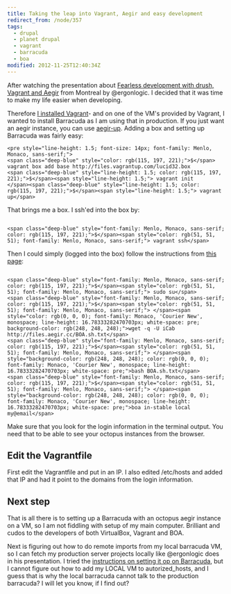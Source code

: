 ```yaml
---
title: Taking the leap into Vagrant, Aegir and easy development
redirect_from: /node/357
tags:
  - drupal
  - planet drupal
  - vagrant
  - barracuda
  - boa
modified: 2012-11-25T12:40:34Z
---
```


After watching the presentation about [Fearless development with drush, Vagrant and Aegir](http://vimeo.com/51966643) from Montreal by @ergonlogic. I decided that it was time to make my life easier when developing.

Therefore [I installed Vagrant](http://vagrantup.com/v1/docs/getting-started/index.html)- and on one of the VM's provided by Vagrant, I wanted to install Barracuda as I am using that in production. If you just want an aegir instance, you can use [aegir-up](http://drupal.org/project/aegir-up). Adding a box and setting up Barracuda was fairly easy:

```
<pre style="line-height: 1.5; font-size: 14px; font-family: Menlo, Monaco, sans-serif;">
<span class="deep-blue" style="color: rgb(115, 197, 221);">$</span> vagrant box add base http://files.vagrantup.com/lucid32.box
<span class="deep-blue" style="line-height: 1.5; color: rgb(115, 197, 221);">$</span><span style="line-height: 1.5;"> vagrant init
</span><span class="deep-blue" style="line-height: 1.5; color: rgb(115, 197, 221);">$</span><span style="line-height: 1.5;"> vagrant up</span>
```
That brings me a box. I ssh'ed into the box by:

```

<span class="deep-blue" style="font-family: Menlo, Monaco, sans-serif; color: rgb(115, 197, 221);">$</span><span style="color: rgb(51, 51, 51); font-family: Menlo, Monaco, sans-serif;"> vagrant ssh</span>
```
Then I could simply (logged into the box) follow the instructions from [this page](http://drupalcode.org/project/barracuda.git/blob/HEAD:/docs/INSTALL.txt):

```

<span class="deep-blue" style="font-family: Menlo, Monaco, sans-serif; color: rgb(115, 197, 221);">$</span><span style="color: rgb(51, 51, 51); font-family: Menlo, Monaco, sans-serif;"> sudo su</span>
<span class="deep-blue" style="font-family: Menlo, Monaco, sans-serif; color: rgb(115, 197, 221);">$</span><span style="color: rgb(51, 51, 51); font-family: Menlo, Monaco, sans-serif;"> </span><span style="color: rgb(0, 0, 0); font-family: Monaco, 'Courier New', monospace; line-height: 16.78333282470703px; white-space: pre; background-color: rgb(248, 248, 248);">wget -q -U iCab http://files.aegir.cc/BOA.sh.txt</span>
<span class="deep-blue" style="font-family: Menlo, Monaco, sans-serif; color: rgb(115, 197, 221);">$</span><span style="color: rgb(51, 51, 51); font-family: Menlo, Monaco, sans-serif;"> </span><span style="background-color: rgb(248, 248, 248); color: rgb(0, 0, 0); font-family: Monaco, 'Courier New', monospace; line-height: 16.78333282470703px; white-space: pre;">bash BOA.sh.txt</span>
<span class="deep-blue" style="font-family: Menlo, Monaco, sans-serif; color: rgb(115, 197, 221);">$</span><span style="color: rgb(51, 51, 51); font-family: Menlo, Monaco, sans-serif;"> </span><span style="background-color: rgb(248, 248, 248); color: rgb(0, 0, 0); font-family: Monaco, 'Courier New', monospace; line-height: 16.78333282470703px; white-space: pre;">boa in-stable local my@email</span>
```
Make sure that you look for the login information in the terminal output. You need that to be able to see your octopus instances from the browser.

Edit the Vagrantfile
--------------------

First edit the Vagrantfile and put in an IP. I also edited /etc/hosts and added that IP and had it point to the domains from the login information.

Next step
---------

That is all there is to setting up a Barracuda with an octopus aegir instance on a VM, so I am not fiddling with setup of my main computer. Brilliant and cudos to the developers of both VirtualBox, Vagrant and BOA.

Next is figuring out how to do remote imports from my local barracuda VM, so I can fetch my production server projects locally like @ergonlogic does in his presentation. I tried the [instructions on setting it op on Barracuda](http://drupalcode.org/project/barracuda.git/blob/HEAD:/docs/REMOTE.txt), but I cannot figure out how to add my LOCAL VM to autorized\_hosts, and I guess that is why the local barracuda cannot talk to the production barracuda? I will let you know, if I find out?
